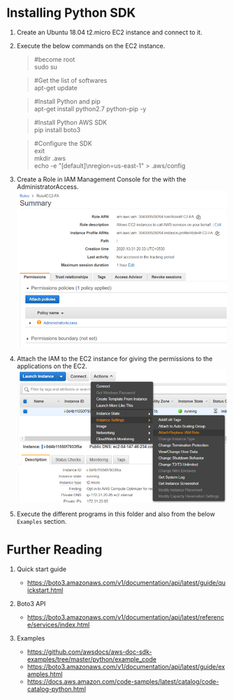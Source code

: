 # Installing Python SDK

1. Create an Ubuntu 18.04 t2.micro EC2 instance and connect to it.

1. Execute the below commands on the EC2 instance.
    >#become root\
    >sudo su

    >#Get the list of softwares\
    >apt-get update

    >#Install Python and pip\
    >apt-get install python2.7 python-pip -y

    >#Install Python AWS SDK\
    >pip install boto3

    >#Configure the SDK\
    >exit\
    >mkdir .aws\
    >echo -e "[default]\nregion=us-east-1" > .aws/config

1. Create a Role in IAM Management Console for the with the AdministratorAccess.
![](images/2020-10-31-20-33-53.png)

1. Attach the IAM to the EC2 instance for giving the permissions to the applications on the EC2.
![](images/2020-10-31-20-37-21.png)

1. Execute the different programs in this folder and also from the below `Examples` section.

# Further Reading

1. Quick start guide
    - https://boto3.amazonaws.com/v1/documentation/api/latest/guide/quickstart.html

1. Boto3 API
    - https://boto3.amazonaws.com/v1/documentation/api/latest/reference/services/index.html

1. Examples
    - https://github.com/awsdocs/aws-doc-sdk-examples/tree/master/python/example_code
    - https://boto3.amazonaws.com/v1/documentation/api/latest/guide/examples.html
    - https://docs.aws.amazon.com/code-samples/latest/catalog/code-catalog-python.html